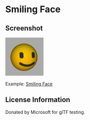 # Smiling Face
## Screenshot

![screenshot](screenshot/screenshot.png)

Example: [Smiling Face](https://www.remix3d.com/details/G009SX0N1MCT) 

## License Information

Donated by Microsoft for glTF testing.